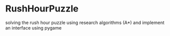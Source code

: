 # RushHourPuzzle
solving the rush hour puzzle using research algorithms (A*) and implement an interface using pygame
